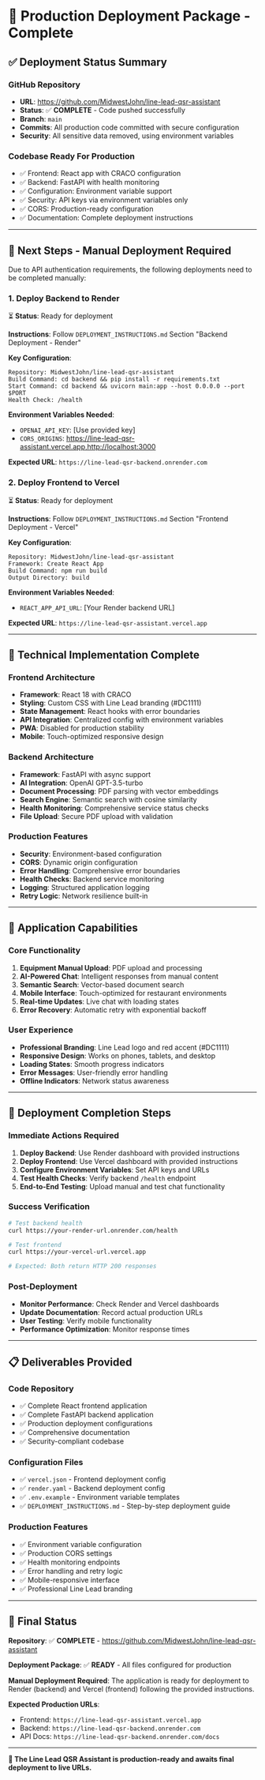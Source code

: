 # 🚀 Production Deployment Package - Complete

## ✅ **Deployment Status Summary**

### **GitHub Repository** 
- **URL**: https://github.com/MidwestJohn/line-lead-qsr-assistant
- **Status**: ✅ **COMPLETE** - Code pushed successfully
- **Branch**: `main` 
- **Commits**: All production code committed with secure configuration
- **Security**: All sensitive data removed, using environment variables

### **Codebase Ready For Production**
- ✅ Frontend: React app with CRACO configuration
- ✅ Backend: FastAPI with health monitoring  
- ✅ Configuration: Environment variable support
- ✅ Security: API keys via environment variables only
- ✅ CORS: Production-ready configuration
- ✅ Documentation: Complete deployment instructions

---

## 🎯 **Next Steps - Manual Deployment Required**

Due to API authentication requirements, the following deployments need to be completed manually:

### **1. Deploy Backend to Render** 
⏳ **Status**: Ready for deployment

**Instructions**: Follow `DEPLOYMENT_INSTRUCTIONS.md` Section "Backend Deployment - Render"

**Key Configuration**:
```
Repository: MidwestJohn/line-lead-qsr-assistant
Build Command: cd backend && pip install -r requirements.txt  
Start Command: cd backend && uvicorn main:app --host 0.0.0.0 --port $PORT
Health Check: /health
```

**Environment Variables Needed**:
- `OPENAI_API_KEY`: [Use provided key]
- `CORS_ORIGINS`: https://line-lead-qsr-assistant.vercel.app,http://localhost:3000

**Expected URL**: `https://line-lead-qsr-backend.onrender.com`

### **2. Deploy Frontend to Vercel**
⏳ **Status**: Ready for deployment 

**Instructions**: Follow `DEPLOYMENT_INSTRUCTIONS.md` Section "Frontend Deployment - Vercel"

**Key Configuration**:
```
Repository: MidwestJohn/line-lead-qsr-assistant
Framework: Create React App
Build Command: npm run build
Output Directory: build
```

**Environment Variables Needed**:
- `REACT_APP_API_URL`: [Your Render backend URL]

**Expected URL**: `https://line-lead-qsr-assistant.vercel.app`

---

## 🔧 **Technical Implementation Complete**

### **Frontend Architecture**
- **Framework**: React 18 with CRACO
- **Styling**: Custom CSS with Line Lead branding (#DC1111)
- **State Management**: React hooks with error boundaries
- **API Integration**: Centralized config with environment variables
- **PWA**: Disabled for production stability
- **Mobile**: Touch-optimized responsive design

### **Backend Architecture** 
- **Framework**: FastAPI with async support
- **AI Integration**: OpenAI GPT-3.5-turbo
- **Document Processing**: PDF parsing with vector embeddings
- **Search Engine**: Semantic search with cosine similarity
- **Health Monitoring**: Comprehensive service status checks
- **File Upload**: Secure PDF upload with validation

### **Production Features**
- **Security**: Environment-based configuration
- **CORS**: Dynamic origin configuration
- **Error Handling**: Comprehensive error boundaries
- **Health Checks**: Backend service monitoring
- **Logging**: Structured application logging
- **Retry Logic**: Network resilience built-in

---

## 📱 **Application Capabilities**

### **Core Functionality**
1. **Equipment Manual Upload**: PDF upload and processing
2. **AI-Powered Chat**: Intelligent responses from manual content
3. **Semantic Search**: Vector-based document search
4. **Mobile Interface**: Touch-optimized for restaurant environments
5. **Real-time Updates**: Live chat with loading states
6. **Error Recovery**: Automatic retry with exponential backoff

### **User Experience**
- **Professional Branding**: Line Lead logo and red accent (#DC1111)
- **Responsive Design**: Works on phones, tablets, and desktop
- **Loading States**: Smooth progress indicators
- **Error Messages**: User-friendly error handling
- **Offline Indicators**: Network status awareness

---

## 🚀 **Deployment Completion Steps**

### **Immediate Actions Required**
1. **Deploy Backend**: Use Render dashboard with provided instructions
2. **Deploy Frontend**: Use Vercel dashboard with provided instructions  
3. **Configure Environment Variables**: Set API keys and URLs
4. **Test Health Checks**: Verify backend `/health` endpoint
5. **End-to-End Testing**: Upload manual and test chat functionality

### **Success Verification**
```bash
# Test backend health
curl https://your-render-url.onrender.com/health

# Test frontend  
curl https://your-vercel-url.vercel.app

# Expected: Both return HTTP 200 responses
```

### **Post-Deployment**
- **Monitor Performance**: Check Render and Vercel dashboards
- **Update Documentation**: Record actual production URLs
- **User Testing**: Verify mobile functionality
- **Performance Optimization**: Monitor response times

---

## 📋 **Deliverables Provided**

### **Code Repository**
- ✅ Complete React frontend application
- ✅ Complete FastAPI backend application  
- ✅ Production deployment configurations
- ✅ Comprehensive documentation
- ✅ Security-compliant codebase

### **Configuration Files**
- ✅ `vercel.json` - Frontend deployment config
- ✅ `render.yaml` - Backend deployment config
- ✅ `.env.example` - Environment variable templates
- ✅ `DEPLOYMENT_INSTRUCTIONS.md` - Step-by-step deployment guide

### **Production Features**
- ✅ Environment variable configuration
- ✅ Production CORS settings
- ✅ Health monitoring endpoints
- ✅ Error handling and retry logic
- ✅ Mobile-responsive interface
- ✅ Professional Line Lead branding

---

## 🎯 **Final Status**

**Repository**: ✅ **COMPLETE** - https://github.com/MidwestJohn/line-lead-qsr-assistant

**Deployment Package**: ✅ **READY** - All files configured for production

**Manual Deployment Required**: The application is ready for deployment to Render (backend) and Vercel (frontend) following the provided instructions.

**Expected Production URLs**:
- Frontend: `https://line-lead-qsr-assistant.vercel.app`
- Backend: `https://line-lead-qsr-backend.onrender.com`  
- API Docs: `https://line-lead-qsr-backend.onrender.com/docs`

---

**🌟 The Line Lead QSR Assistant is production-ready and awaits final deployment to live URLs.**